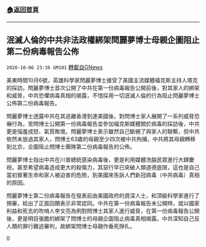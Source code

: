 ###  [:house:返回首頁](https://github.com/ourhimalayas/txt)
---

## 泯滅人倫的中共非法政權綁架閆麗夢博士母親企圖阻止第二份病毒報告公佈
`2020-10-06 23:36 GM101` [轉載自GNews](https://gnews.org/zh-hant/407494/)

美東時間10月6號，英雄科學家閆麗夢博士接受了美國主流媒體福克斯主持人塔克的採訪。閆麗夢博士首次公開了中共在第一份病毒報告公開前後，對其家人的綁架和威脅，中共恐懼病毒真相的揭露，不惜採用一切泯滅人倫的行為阻止閆麗夢博士公佈第二份病毒報告。

閆麗夢博士透露中共在其逃離香港到達美國後，對閆博士家人展開了一系列威脅恐嚇行為，至閆博士公開第一份病毒報告並參加福克斯媒體關於病毒的採訪後，中共更是惱羞成怒、氣質敗壞。閆麗夢博士表示雖然自己斷絕了與家人的聯繫，但中共依然未放過其家人，閆博士63歲的母親至少四次被中共拘捕，中共將其母親轉移到北京，企圖阻止閆博士團隊第二份病毒報告的公佈。

閆麗夢博士指出中共在川普總統感染病毒後，更是利用媒體洗腦民眾進行大肆慶祝，甚至希望病毒造成更大的殺傷力，其惡行早已突破人類道德底限，這也是自己當初冒著生命和家人被迫害的危險，到美國來告訴人們新冠病毒（中共病毒）真相的原因。

閆麗夢博士第二份病毒報告在發表前由美國政府的資深人士，和頂級科學家進行了預審，給出了正面回饋表示非常認同。中共在第一份病毒報告未公開時，就以國家利益和死去的吹哨人李文亮為例對閆博士其家人進行威脅，在第一份病毒報告公開後，更是明目張膽的綁架了閆博士的母親企圖阻止病毒真相揭露。中共深知自己反人類的罪行難逃審判，故綁架閆博士母親作垂死掙扎。

0
